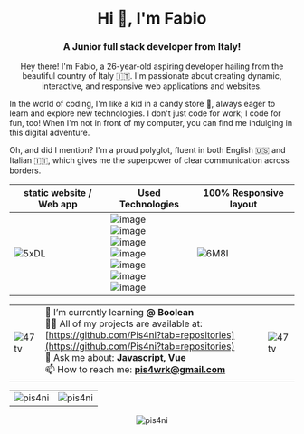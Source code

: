 <h1 align="center">Hi 👋, I'm Fabio</h1>
<h3 align="center">A Junior full stack developer from Italy!</h3>


<p align="center">
Hey there! I'm Fabio, a 26-year-old aspiring developer hailing from the beautiful country of Italy 🇮🇹. I'm passionate about creating dynamic, interactive, and responsive web applications and websites.

In the world of coding, I'm like a kid in a candy store 🍬, always eager to learn and explore new technologies. I don't just code for work; I code for fun, too! When I'm not in front of my computer, you can find me indulging in this digital adventure.

Oh, and did I mention? I'm a proud polyglot, fluent in both English 🇺🇸 and Italian 🇮🇹, which gives me the superpower of clear communication across borders.


|  static website /  Web app  | Used Technologies | 100% Responsive layout |
| ----------- | ----------- | ----------- |
| ![5xDL](https://github.com/Pis4ni/Pis4ni/assets/135847168/9629f251-034f-4d44-968c-8b8da73a5f55) | ![image](https://img.shields.io/badge/HTML5-E34F26?style=for-the-badge&logo=html5&logoColor=white)<br>  ![image](https://img.shields.io/badge/CSS3-1572B6?style=for-the-badge&logo=css3&logoColor=white) <br> ![image](https://img.shields.io/badge/JavaScript-323330?style=for-the-badge&logo=javascript&logoColor=F7DF1E) <br> ![image](https://img.shields.io/badge/Node%20js-339933?style=for-the-badge&logo=nodedotjs&logoColor=white) <br> ![image](https://img.shields.io/badge/axios-671ddf?&style=for-the-badge&logo=axios&logoColor=white)<br>  ![image](https://img.shields.io/badge/Vue%20js-35495E?style=for-the-badge&logo=vuedotjs&logoColor=4FC08D) <br>  ![image](https://img.shields.io/badge/Bootstrap-563D7C?style=for-the-badge&logo=bootstrap&logoColor=white) | ![6M8I](https://github.com/Pis4ni/Pis4ni/assets/135847168/97057c8c-3155-46d4-a3bd-923274c6a45f) |  ![image](https://img.shields.io/badge/axios-671ddf?&style=for-the-badge&logo=axios&logoColor=white)<br>  ![image](https://img.shields.io/badge/Vue%20js-35495E?style=for-the-badge&logo=vuedotjs&logoColor=4FC08D) <br>  ![image](https://img.shields.io/badge/Bootstrap-563D7C?style=for-the-badge&logo=bootstrap&logoColor=white)   |

||| |
| ----------- | ----------- | ----------- |
|![47tv](https://github.com/Pis4ni/Pis4ni/assets/135847168/e6e962f5-1bfa-46dd-8207-c2739a902aed) | 🌱 I’m currently learning **@ Boolean** <br>  👨‍💻 All of my projects are available at: [https://github.com/Pis4ni?tab=repositories](https://github.com/Pis4ni?tab=repositories)<br>💬  Ask me about: **Javascript, Vue**<br>📫 How to reach me: **pis4wrk@gmail.com**| ![47tv](https://github.com/Pis4ni/Pis4ni/assets/135847168/e6e962f5-1bfa-46dd-8207-c2739a902aed)  |

|||
| ----------- | ----------- | 
| <img align="center" src="https://github-profile-summary-cards.vercel.app/api/cards/profile-details?username=pis4ni&theme=tokyonight" alt="pis4ni"/>|<img align="center" src="https://github-readme-stats-git-masterrstaa-rickstaa.vercel.app/api?username=pis4ni&theme=tokyonight" alt="pis4ni"/>|



<p align="center"> <img src="https://komarev.com/ghpvc/?username=pis4ni&label=Profile%20views&color=0e75b6&style=flat" alt="pis4ni" /> </p>

